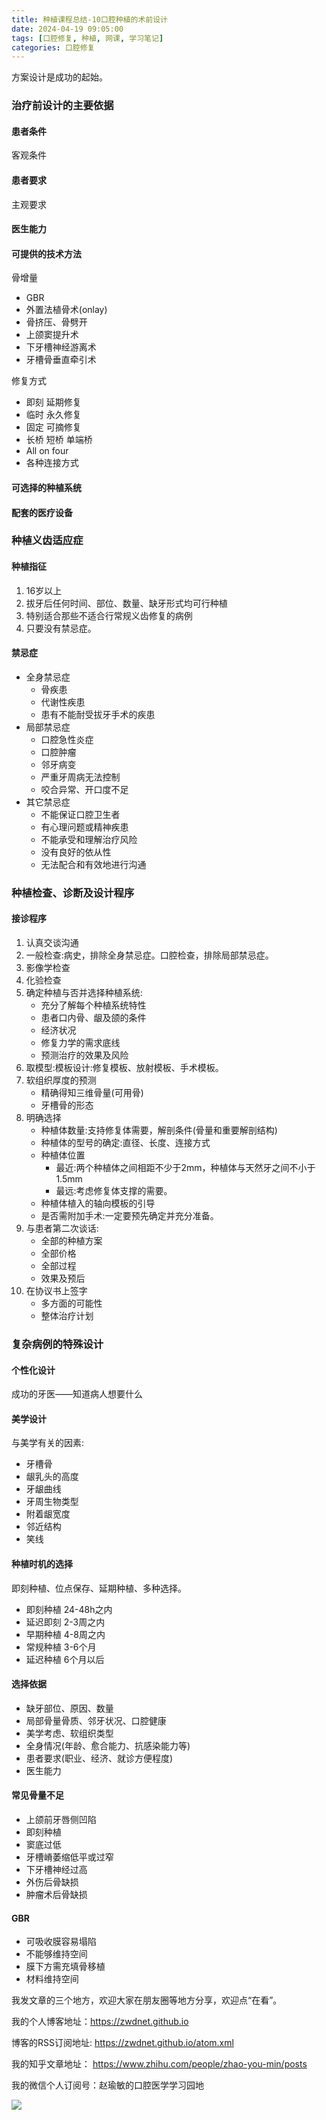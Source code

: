 ```yaml
---
title: 种植课程总结-10口腔种植的术前设计
date: 2024-04-19 09:05:00
tags: [口腔修复, 种植, 网课, 学习笔记]
categories: 口腔修复
---
```

方案设计是成功的起始。
### 治疗前设计的主要依据
#### 患者条件
客观条件
#### 患者要求
主观要求
#### 医生能力
#### 可提供的技术方法
骨增量
- GBR
- 外置法植骨术(onlay)
- 骨挤压、骨劈开
- 上颌窦提升术
- 下牙槽神经游离术
- 牙槽骨垂直牵引术

修复方式
- 即刻 延期修复
- 临时 永久修复
- 固定 可摘修复
- 长桥 短桥 单端桥
- All on four
- 各种连接方式

#### 可选择的种植系统
#### 配套的医疗设备

### 种植义齿适应症
#### 种植指征
1. 16岁以上
2. 拔牙后任何时间、部位、数量、缺牙形式均可行种植
3. 特别适合那些不适合行常规义齿修复的病例
4. 只要没有禁忌症。
#### 禁忌症
- 全身禁忌症
    - 骨疾患
    - 代谢性疾患
    - 患有不能耐受拔牙手术的疾患
- 局部禁忌症
    - 口腔急性炎症
    - 口腔肿瘤
    - 邻牙病变
    - 严重牙周病无法控制
    - 咬合异常、开口度不足
- 其它禁忌症
    - 不能保证口腔卫生者
    - 有心理问题或精神疾患
    - 不能承受和理解治疗风险
    - 没有良好的依从性
    - 无法配合和有效地进行沟通

### 种植检查、诊断及设计程序
#### 接诊程序
1. 认真交谈沟通
2. 一般检查:病史，排除全身禁忌症。口腔检查，排除局部禁忌症。
3. 影像学检查
4. 化验检查
5. 确定种植与否并选择种植系统:
    - 充分了解每个种植系统特性
    - 患者口内骨、龈及颌的条件
    - 经济状况
    - 修复力学的需求底线
    - 预测治疗的效果及风险
6. 取模型:模板设计:修复模板、放射模板、手术模板。
7. 软组织厚度的预测
    - 精确得知三维骨量(可用骨)
    - 牙槽骨的形态
8. 明确选择
    - 种植体数量:支持修复体需要，解剖条件(骨量和重要解剖结构)
    - 种植体的型号的确定:直径、长度、连接方式
    - 种植体位置
        - 最近:两个种植体之间相距不少于2mm，种植体与天然牙之间不小于1.5mm
        - 最远:考虑修复体支撑的需要。
    - 种植体植入的轴向模板的引导
    - 是否需附加手术:一定要预先确定并充分准备。
9. 与患者第二次谈话:
    - 全部的种植方案
    - 全部价格
    - 全部过程
    - 效果及预后
10. 在协议书上签字
    - 多方面的可能性
    - 整体治疗计划

### 复杂病例的特殊设计
#### 个性化设计
成功的牙医——知道病人想要什么
#### 美学设计
与美学有关的因素:
- 牙槽骨
- 龈乳头的高度
- 牙龈曲线
- 牙周生物类型
- 附着龈宽度
- 邻近结构
- 笑线
#### 种植时机的选择
即刻种植、位点保存、延期种植、多种选择。
- 即刻种植 24-48h之内
- 延迟即刻 2-3周之内
- 早期种植 4-8周之内
- 常规种植 3-6个月
- 延迟种植 6个月以后

#### 选择依据
- 缺牙部位、原因、数量
- 局部骨量骨质、邻牙状况、口腔健康
- 美学考虑、软组织类型
- 全身情况(年龄、愈合能力、抗感染能力等)
- 患者要求(职业、经济、就诊方便程度)
- 医生能力

#### 常见骨量不足
- 上颌前牙唇侧凹陷
- 即刻种植
- 窦底过低
- 牙槽嵴萎缩低平或过窄
- 下牙槽神经过高
- 外伤后骨缺损
- 肿瘤术后骨缺损

#### GBR
- 可吸收膜容易塌陷
- 不能够维持空间
- 膜下方需充填骨移植
- 材料维持空间






我发文章的三个地方，欢迎大家在朋友圈等地方分享，欢迎点“在看”。

我的个人博客地址：https://zwdnet.github.io

博客的RSS订阅地址: https://zwdnet.github.io/atom.xml

我的知乎文章地址： https://www.zhihu.com/people/zhao-you-min/posts

我的微信个人订阅号：赵瑜敏的口腔医学学习园地

![](https://zymblog-1258069789.cos.ap-chengdu.myqcloud.com/other/wx.jpg)



